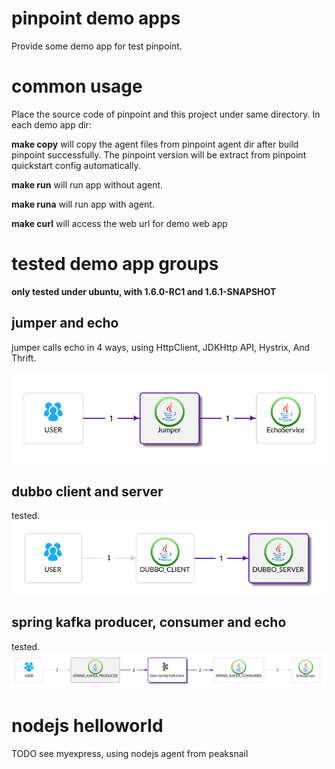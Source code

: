 # pinpoint demo apps
Provide some demo app for test pinpoint.

# common usage
Place the source code of pinpoint and this project under same directory.
In each demo app dir:

**make copy** will copy the agent files from pinpoint agent dir after build pinpoint successfully. The pinpoint version will be extract from pinpoint quickstart config automatically.

**make run** will run app without agent.

**make runa** will run app with agent.

**make curl** will access the web url for demo web app


# tested demo app groups
**only tested under ubuntu, with 1.6.0-RC1 and 1.6.1-SNAPSHOT**
## jumper and echo
jumper calls echo in 4 ways, using HttpClient, JDKHttp API, Hystrix, And Thrift.

![topology](doc/jumper-echo-map.png)

## dubbo client and server
tested.
![topology](doc/dubbo-map.png)

## spring kafka producer, consumer and echo
tested.
![topology](doc/spring-kafka-map.png)

# nodejs helloworld
TODO
see myexpress, using nodejs agent from peaksnail

